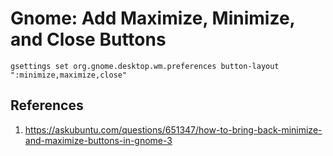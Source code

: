 # Gnome: Add Maximize, Minimize, and Close Buttons

```
gsettings set org.gnome.desktop.wm.preferences button-layout ":minimize,maximize,close"
```

## References

1. https://askubuntu.com/questions/651347/how-to-bring-back-minimize-and-maximize-buttons-in-gnome-3
